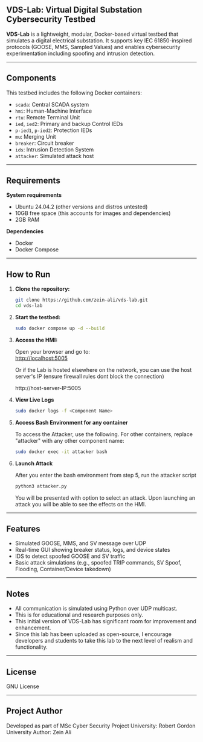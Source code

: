## VDS-Lab: Virtual Digital Substation Cybersecurity Testbed

**VDS-Lab** is a lightweight, modular, Docker-based virtual testbed that simulates a digital electrical substation. It supports key IEC 61850-inspired protocols (GOOSE, MMS, Sampled Values) and enables cybersecurity experimentation including spoofing and intrusion detection.

---

## Components

This testbed includes the following Docker containers:

- `scada`: Central SCADA system
- `hmi`: Human-Machine Interface
- `rtu`: Remote Terminal Unit
- `ied`, `ied2`: Primary and backup Control IEDs
- `p-ied1`, `p-ied2`: Protection IEDs
- `mu`: Merging Unit 
- `breaker`: Circuit breaker
- `ids`: Intrusion Detection System 
- `attacker`: Simulated attack host

---

## Requirements

**System requirements**

- Ubuntu 24.04.2 (other versions and distros untested)
- 10GB free space (this accounts for images and dependencies)
- 2GB RAM

**Dependencies**

- Docker
- Docker Compose

---

## How to Run

1. **Clone the repository:**

   ```bash
   git clone https://github.com/zein-ali/vds-lab.git
   cd vds-lab
   ```

2. **Start the testbed:**

   ```bash
   sudo docker compose up -d --build
   ```

3. **Access the HMI:**

   Open your browser and go to:  
   [http://localhost:5005](http://localhost:5005)

   Or if the Lab is hosted elsewhere on the network, you can use the host server's IP (ensure firewall rules dont block       the connection)
   
   http://host-server-IP:5005

5. **View Live Logs**

   ```bash
   sudo docker logs -f <Component Name>
   ```

6. **Access Bash Environment for any container**

   To access the Attacker, use the following. For other containers, replace "attacker" with any other component name:

   ```bash
   sudo docker exec -it attacker bash
   ```
7. **Launch Attack**

   After you enter the bash environment from step 5, run the attacker script

   ```bash
   python3 attacker.py
   ```

   You will be presented with option to select an attack. Upon launching an attack you will be able to see the effects on     the HMI.


---


## Features

- Simulated GOOSE, MMS, and SV message over UDP
- Real-time GUI showing breaker status, logs, and device states
- IDS to detect spoofed GOOSE and SV traffic
- Basic attack simulations (e.g., spoofed TRIP commands, SV Spoof, Flooding, Container/Device takedown)


---

## Notes

- All communication is simulated using Python over UDP multicast.
- This is for educational and research purposes only.
- This initial version of VDS-Lab has significant room for improvement and enhancement. 
- Since this lab has been uploaded as open-source, I encourage developers and students to take this lab to the next level of realism and functionality.

---

## License 

GNU License

---

## Project Author

Developed as part of MSc Cyber Security Project 
University: Robert Gordon University
Author: Zein Ali
